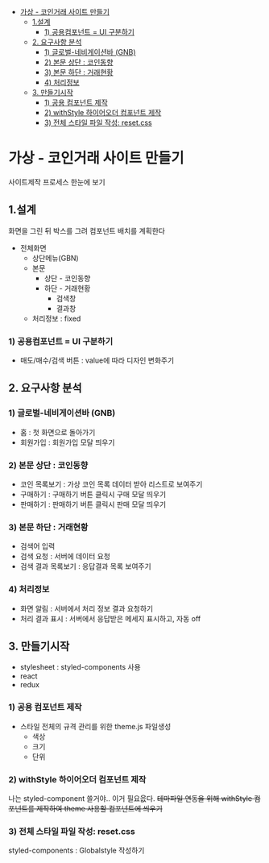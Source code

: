 - [가상 - 코인거래 사이트 만들기](#가상---코인거래-사이트-만들기)
  - [1.설계](#1설계)
    - [1) 공용컴포넌트 = UI 구분하기](#1-공용컴포넌트--ui-구분하기)
  - [2. 요구사항 분석](#2-요구사항-분석)
    - [1) 글로벌-네비게이션바 (GNB)](#1-글로벌-네비게이션바-gnb)
    - [2) 본문 상단 : 코인동향](#2-본문-상단--코인동향)
    - [3) 본문 하단 : 거래현황](#3-본문-하단--거래현황)
    - [4) 처리정보](#4-처리정보)
  - [3. 만들기시작](#3-만들기시작)
    - [1) 공용 컴포넌트 제작](#1-공용-컴포넌트-제작)
    - [2) withStyle 하이어오더 컴포넌트 제작](#2-withstyle-하이어오더-컴포넌트-제작)
    - [3) 전체 스타일 파일 작성: reset.css](#3-전체-스타일-파일-작성-resetcss)

# 가상 - 코인거래 사이트 만들기

사이트제작 프로세스 한눈에 보기

## 1.설계

화면을 그린 뒤 박스를 그려 컴포넌트 배치를 계획한다

- 전체화면
  - 상단메뉴(GBN)
  - 본문
    - 상단 - 코인동향
    - 하단 - 거래현황
      - 검색창
      - 결과창
  - 처리정보 : fixed

### 1) 공용컴포넌트 = UI 구분하기

- 매도/매수/검색 버튼 : value에 따라 디자인 변화주기

## 2. 요구사항 분석

### 1) 글로벌-네비게이션바 (GNB)

- 홈 : 첫 화면으로 돌아가기
- 회원가입 : 회원가입 모달 띄우기

### 2) 본문 상단 : 코인동향

- 코인 목록보기 : 가상 코인 목록 데이터 받아 리스트로 보여주기
- 구매하기 : 구매하기 버튼 클릭시 구매 모달 띄우기
- 판매하기 : 판매하기 버튼 클릭시 판매 모달 띄우기

### 3) 본문 하단 : 거래현황

- 검색어 입력
- 검색 요청 : 서버에 데이터 요청
- 검색 결과 목록보기 : 응답결과 목록 보여주기

### 4) 처리정보

- 화면 알림 : 서버에서 처리 정보 결과 요청하기
- 처리 결과 표시 : 서버에서 응답받은 메세지 표시하고, 자동 off

## 3. 만들기시작

- stylesheet : styled-components 사용
- react
- redux

### 1) 공용 컴포넌트 제작

- 스타일 전체의 규격 관리를 위한 theme.js 파일생성
  - 색상
  - 크기
  - 단위

### 2) withStyle 하이어오더 컴포넌트 제작

나는 styled-component 쓸거야.. 이거 필요읎다.
~~테마파일 연동을 위해 withStyle 컴포넌트를 제작하여 theme 사용할 컴포넌트에 씌우기~~

### 3) 전체 스타일 파일 작성: reset.css

styled-components : Globalstyle 작성하기
